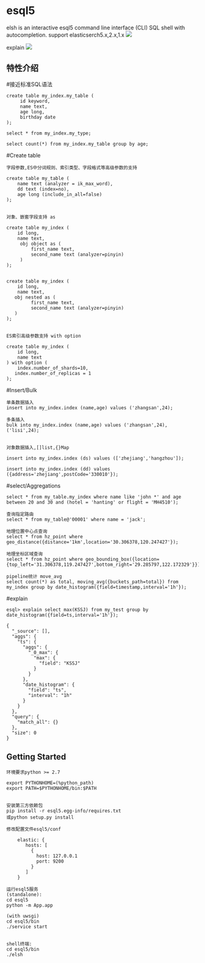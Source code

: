 # esql5
elsh is an interactive esql5 command line interface (CLI) SQL shell with autocompletion. support elasticserch5.x,2.x,1.x
![](https://github.com/unimassystem/esql5/blob/master/elsh.png)

explain
![](https://github.com/unimassystem/esql5/blob/master/explain.png)

特性介绍
----------------
#接近标准SQL语法

    create table my_index.my_table (
         id keyword,
         name text,
         age long,
         birthday date
    );
    
    select * from my_index.my_type;
    
    select count(*) from my_index.my_table group by age;
    

#Create table

	字段参数,ES中分词规则、索引类型、字段格式等高级参数的支持
	
	create table my_table (
		name text (analyzer = ik_max_word),
		dd text (index=no),
		age long (include_in_all=false)
	);
	
	
	对象、嵌套字段支持 as
	
	create table my_index (
		id long,
		name text,
         obj object as (
             first_name text,
             second_name text (analyzer=pinyin)
         )
    );
	
	
	create table my_index (
		id long,
		name text,
       obj nested as (
             first_name text,
             second_name text (analyzer=pinyin)
       )
    );


	ES索引高级参数支持 with option
	
	create table my_index (
		id long,
		name text
    ) with option (
    	index.number_of_shards=10,
       index.number_of_replicas = 1
    );
	

#Insert/Bulk

	单条数据插入
	insert into my_index.index (name,age) values ('zhangsan',24);
	
	多条插入
	bulk into my_index.index (name,age) values ('zhangsan',24),('lisi',24);

	
	对象数据插入,[]list,{}Map
	
	insert into my_index.index (ds) values (['zhejiang','hangzhou']);
			
	insert into my_index.index (dd) values ({address='zhejiang',postCode='330010'});
	
	
#select/Aggregations

	select * from my_table.my_index where name like 'john *' and age between 20 and 30 and (hotel = 'hanting' or flight = 'MH4510');
	
	查询指定路由
	select * from my_table@'00001' where name = 'jack';

	地理位置中心点查询
	select * from hz_point where geo_distance({distance='1km',location='30.306378,120.247427'});
	
	地理坐标区域查询
	select * from hz_point where geo_bounding_box({location={top_left='31.306378,119.247427',bottom_right='29.285797,122.172329'}});
	
	pipeline统计 move_avg
	select count(*) as total, moving_avg({buckets_path=total}) from my_index group by date_histogram({field=timestamp,interval='1h'});
	

#explain



	esql> explain select max(KSSJ) from my_test group by date_histogram({field=ts,interval='1h'});
	
	{
	  "_source": [], 
	  "aggs": {
	    "ts": {
	      "aggs": {
	        "_0_max": {
	          "max": {
	            "field": "KSSJ"
	          }
	        }
	      }, 
	      "date_histogram": {
	        "field": "ts", 
	        "interval": "1h"
	      }
	    }
	  }, 
	  "query": {
	    "match_all": {}
	  }, 
	  "size": 0
	}
	

	
Getting Started
----------------
	环境要求python >= 2.7

	export PYTHONHOME=(%python_path)
	export PATH=$PYTHONHOME/bin:$PATH
	
	
	安装第三方依赖包
	pip install -r esql5.egg-info/requires.txt
	或python setup.py install
		
	修改配置文件esql5/conf
	
		elastic: {
		   hosts: [
		     {
		       host: 127.0.0.1
		       port: 9200
		     }
		   ]
		}
		
	运行esql5服务 
	(standalone):
	cd esql5
	python -m App.app
	
	(with uwsgi)
	cd esql5/bin
	./service start
	
	
	shell终端:
	cd esql5/bin
	./elsh	


